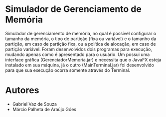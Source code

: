 # Simulador de Gerenciamento de Memória
Simulador de gerenciamento de memória, no qual é possível configurar o tamanho da memória, o tipo de partição (fixa ou variável) e o tamanho da partição, em caso de partição fixa, ou a política de alocação, em caso de partição variável.
Foram desenvolvidos dois programas para execução, mudando apenas como é apresentado para o usuário. Um possui uma interface gráfica (GerenciadorMemoria.jar) e necessita que o JavaFX esteja instalado em sua máquina, já o outro (MainTerminal.jar) foi desenvolvido para que sua execução ocorra somente através do Terminal.
# Autores
  - Gabriel Vaz de Souza
  - Márcio Palheta de Araújo Góes